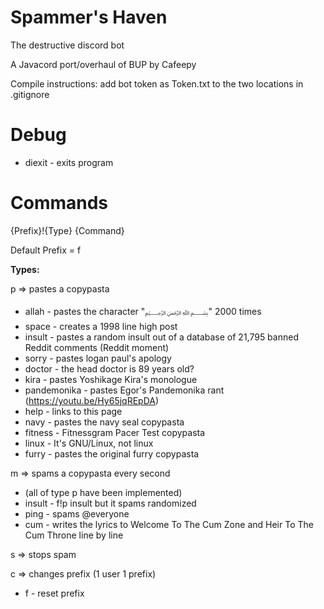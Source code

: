# Spammer's Haven
The destructive discord bot

A Javacord port/overhaul of BUP by Cafeepy

Compile instructions: 
add bot token as Token.txt to the two locations in .gitignore

# Debug

 - diexit - exits program

# Commands
{Prefix}!{Type} {Command}

Default Prefix = f

**Types:**

p => pastes a copypasta

 - allah - pastes the character "﷽" 2000 times
 - space - creates a 1998 line high post
 - insult - pastes a random insult out of a database of 21,795 banned Reddit comments (Reddit moment)
 - sorry - pastes logan paul's apology
 - doctor - the head doctor is 89 years old?
 - kira - pastes Yoshikage Kira's monologue
 - pandemonika - pastes Egor's Pandemonika rant (https://youtu.be/Hy65jqREpDA)
 - help - links to this page
 - navy - pastes the navy seal copypasta
 - fitness - Fitnessgram Pacer Test copypasta
 - linux - It's GNU/Linux, not linux
 - furry - pastes the original furry copypasta

m => spams a copypasta every second

 - (all of type p have been implemented)
 - insult - f!p insult but it spams randomized
 - ping - spams @everyone
 - cum - writes the lyrics to Welcome To The Cum Zone and Heir To The Cum Throne line by line

s => stops spam

c => changes prefix (1 user 1 prefix)

 - f - reset prefix
